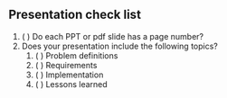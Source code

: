 ## Presentation check list

1. ( ) Do each PPT or pdf slide has a page number?
2. Does your presentation include the following topics?
    1. ( ) Problem definitions
    2. ( ) Requirements
    3. ( ) Implementation
    4. ( ) Lessons learned
